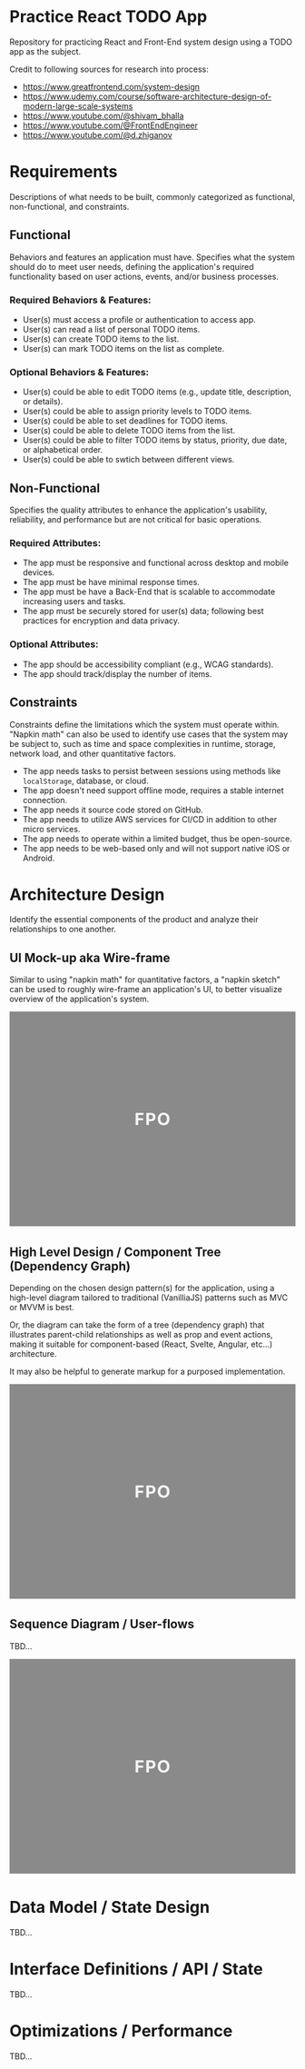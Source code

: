 # Practice React TODO App
Repository for practicing React and Front-End system design using a TODO app as the subject. 

Credit to following sources for research into process:

- https://www.greatfrontend.com/system-design
- https://www.udemy.com/course/software-architecture-design-of-modern-large-scale-systems
- https://www.youtube.com/@shivam_bhalla
- https://www.youtube.com/@FrontEndEngineer
- https://www.youtube.com/@d.zhiganov

# Requirements
Descriptions of what needs to be built, commonly categorized as functional, non-functional, and constraints.

## Functional
Behaviors and features an application must have. Specifies what the system should do to meet user needs, defining the application's required functionality based on user actions, events, and/or business processes.

### Required Behaviors &amp; Features:
- User(s) must access a profile or authentication to access app.
- User(s) can read a list of personal TODO items.
- User(s) can create TODO items to the list.
- User(s) can mark TODO items on the list as complete.

### Optional Behaviors &amp; Features:
- User(s) could be able to edit TODO items (e.g., update title, description, or details).
- User(s) could be able to assign priority levels to TODO items.
- User(s) could be able to set deadlines for TODO items.
- User(s) could be able to delete TODO items from the list.
- User(s) could be able to filter TODO items by status, priority, due date, or alphabetical order.
- User(s) could be able to swtich between different views.

## Non-Functional
Specifies the quality attributes to enhance the application's usability, reliability, and performance but are not critical for basic operations.

### Required Attributes:
- The app must be responsive and functional across desktop and mobile devices.
- The app must be have minimal response times.
- The app must be have a Back-End that is scalable to accommodate increasing users and tasks.
- The app must be securely stored for user(s) data; following best practices for encryption and data privacy.

### Optional Attributes:
- The app should be accessibility compliant (e.g., WCAG standards).
- The app should track/display the number of items.

## Constraints
Constraints define the limitations which the system must operate within. "Napkin math" can also be used to identify use cases that the system may be subject to, such as time and space complexities in runtime, storage, network load, and other quantitative factors.

- The app needs tasks to persist between sessions using methods like `localStorage`, database, or cloud.
- The app doesn't need support offline mode, requires a stable internet connection.
- The app needs it source code stored on GitHub.
- The app needs to utilize AWS services for CI/CD in addition to other micro services.
- The app needs to operate within a limited budget, thus be open-source.
- The app needs to be web-based only and will not support native iOS or Android.

# Architecture Design
Identify the essential components of the product and analyze their relationships to one another.

## UI Mock-up aka Wire-frame
Similar to using "napkin math" for quantitative factors, a "napkin sketch" can be used to roughly wire-frame an application's UI, to better visualize overview of the application's system.

![FPO](./docs/images/fpo.png)

## High Level Design / Component Tree (Dependency Graph)
Depending on the chosen design pattern(s) for the application, using a high-level diagram tailored to traditional (VanilliaJS) patterns such as MVC or MVVM is best. 

Or, the diagram can take the form of a tree (dependency graph) that illustrates parent-child relationships as well as prop and event actions, making it suitable for component-based (React, Svelte, Angular, etc...) architecture. 

It may also be helpful to generate markup for a purposed implementation.

![FPO](./docs/images/fpo.png)

## Sequence Diagram / User-flows
TBD...

![FPO](./docs/images/fpo.png)

# Data Model / State Design
TBD...

# Interface Definitions / API / State
TBD...

# Optimizations / Performance
TBD...